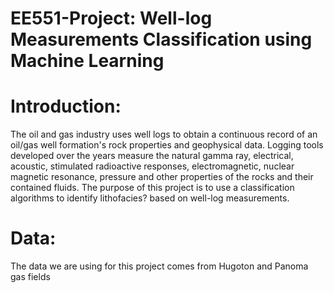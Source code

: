 # EE551-Project: Well-log Measurements Classification using Machine Learning
# Introduction:
The oil and gas industry uses well logs to obtain a continuous record of an oil/gas well formation's rock properties and geophysical data. Logging tools developed over the years measure the natural gamma ray, electrical, acoustic, stimulated radioactive responses, electromagnetic, nuclear magnetic resonance, pressure and other properties of the rocks and their contained fluids. The purpose of this project is to use a classification algorithms to identify lithofacies? based on well-log measurements. 
# Data:
The data we are using for this project comes from Hugoton and Panoma gas fields

